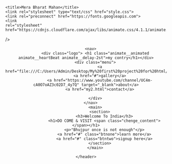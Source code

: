 <!DOCTYPE html>
<html>
<head>
   
    <title>Mera Bharat Mahan</title>
    <link rel="stylesheet" type="text/css" href="style.css">
    <link rel="preconnect" href="https://fonts.googleapis.com">
    <link
    rel="stylesheet"
    href="https://cdnjs.cloudflare.com/ajax/libs/animate.css/4.1.1/animate.min.css"
  />
</head>
<body>
    <header>

        <nav>
            <div class="logo"> <h1 class="animate__animated animate__heartBeat animate__delay-2st">my contry</h1></div>
            <div class="menu">
                <a href="file:///C:/Users/Admin/Desktop/My%20first%20project%20for%20html/my.html">home</a>
                <a href="#">gallery</a>
                <a href="https://www.youtube.com/channel/UC4m-cA0O7oAZ3c02D7_4y7Q" target="_blank">about</a>
                <a href="my2.html">contact</a>
                
            </div>
        </nav>
            <main>
                <section>
                    <h3>Welcome To India</h3>
                    <h1>DO COME & VISIT <span class="chenge_content"></span></h1>
                    <p>"Bhujpur once is not enough"</p>
                    <a href="#" class="btnone">learn more</a>
                    <a href="#" class="btntwo">signup here</a>
                </section>
            </main>
        
    </header>
</body>
</html>
